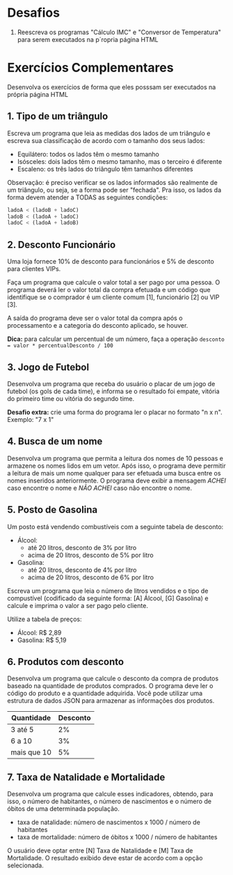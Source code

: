 # Desafios

1. Reescreva os programas "Cálculo IMC" e "Conversor de Temperatura" para serem executados na p´ropria página HTML



# Exercícios Complementares

Desenvolva os exercícios de forma que eles posssam ser executados na própria página HTML 

## 1. Tipo de um triângulo

Escreva um programa que leia as medidas dos lados de um triângulo e escreva sua classificação de acordo com o tamanho dos seus lados:

* Equilátero: todos os lados têm o mesmo tamanho
* Isósceles: dois lados têm o mesmo tamanho, mas o terceiro é diferente
* Escaleno: os três lados do triângulo têm tamanhos diferentes

Observação: é preciso verificar se os lados informados são realmente de um triângulo, ou seja, se a forma pode ser "fechada". Pra isso, os lados da forma devem atender a TODAS as seguintes condições:

~~~js
ladoA < (ladoB + ladoC)
ladoB < (ladoA + ladoC)
ladoC < (ladoA + ladoB)
~~~

## 2. Desconto Funcionário

Uma loja fornece 10% de desconto para funcionários e 5% de desconto para clientes VIPs. 

Faça um programa que calcule o valor total a ser pago por uma pessoa. O programa deverá ler o valor total da compra efetuada e um código que identifique se o comprador é um cliente comum [1], funcionário [2] ou VIP [3].

A saída do programa deve ser o valor total da compra após o processamento e a categoria do desconto aplicado, se houver.

**Dica:** para calcular um percentual de um número, faça a operação `desconto = valor * percentualDesconto / 100`

## 3. Jogo de Futebol

Desenvolva um programa que receba do usuário o placar de um jogo de futebol (os gols de cada time), e informa se o resultado foi empate, vitória do primeiro time ou vitória do segundo time.

**Desafio extra:** crie uma forma do programa ler o placar no formato "n x n". Exemplo: "7 x 1"

## 4. Busca de um nome

Desenvolva um programa que permita a leitura dos nomes de 10 pessoas e armazene os nomes lidos em um vetor. Após isso, o programa deve permitir a leitura de mais um nome qualquer para ser efetuada uma busca entre os nomes inseridos anteriormente. O programa deve exibir a mensagem _ACHEI_ caso encontre o nome e _NÃO ACHEI_ caso não encontre o nome.


## 5. Posto de Gasolina

Um posto está vendendo combustíveis com a seguinte tabela de desconto:

* Álcool:
    * até 20 litros, desconto de 3% por litro
    * acima de 20 litros, desconto de 5% por litro
* Gasolina:
    * até 20 litros, desconto de 4% por litro
    * acima de 20 litros, desconto de 6% por litro

Escreva um programa que leia o número de litros vendidos e o tipo de compustível (codificado da seguinte forma: [A] Álcool, [G] Gasolina) e calcule e imprima o valor a ser pago pelo cliente. 

Utilize a tabela de preços:
* Álcool: R$ 2,89
* Gasolina: R$ 5,19

## 6. Produtos com desconto

Desenvolva um programa que calcule o desconto da compra de produtos baseado na quantidade de produtos comprados. O programa deve ler o código do produto e a quantidade adquirida. Você pode utilizar uma estrutura de dados JSON para armazenar as informações dos produtos.

Quantidade | Desconto
------ | -------
3 até 5 | 2%
6 a 10 | 3%
mais que 10 | 5%

## 7. Taxa de Natalidade e Mortalidade

Desenvolva um programa que calcule esses indicadores, obtendo, para isso, o número de habitantes, o número de nascimentos e o número de óbitos de uma determinada população. 

* taxa de natalidade: número de nascimentos x 1000 / número de habitantes
* taxa de mortalidade: número de óbitos x 1000 / número de habitantes

O usuário deve optar entre [N] Taxa de Natalidade e [M] Taxa de Mortalidade. O resultado exibido deve estar de acordo com a opção selecionada.

